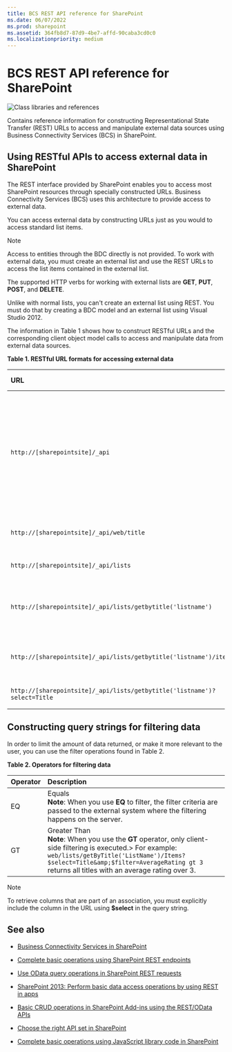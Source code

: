 ```yaml
---
title: BCS REST API reference for SharePoint
ms.date: 06/07/2022
ms.prod: sharepoint
ms.assetid: 364fb8d7-87d9-4be7-affd-90caba3cd0c0
ms.localizationpriority: medium
---
```




# BCS REST API reference for SharePoint

  
    
    
![Class libraries and references](../images/mod_icon_badge_reference.png)
  
    
    

  
    
    

  
    
    
Contains reference information for constructing Representational State Transfer (REST) URLs to access and manipulate external data sources using Business Connectivity Services (BCS) in SharePoint.
## Using RESTful APIs to access external data in SharePoint
<a name="bkmk_Overview"> </a>

The REST interface provided by SharePoint enables you to access most SharePoint resources through specially constructed URLs. Business Connectivity Services (BCS) uses this architecture to provide access to external data.
  
    
    
You can access external data by constructing URLs just as you would to access standard list items.
  
> [!NOTE]
> Access to entities through the BDC directly is not provided. To work with external data, you must create an external list and use the REST URLs to access the list items contained in the external list. 
  
    
    

The supported HTTP verbs for working with external lists are **GET**, **PUT**, **POST**, and **DELETE**.
  
    
    
Unlike with normal lists, you can't create an external list using REST. You must do that by creating a BDC model and an external list using Visual Studio 2012.
  
    
    
The information in Table 1 shows how to construct RESTful URLs and the corresponding client object model calls to access and manipulate data from external data sources.
  
    
    

**Table 1. RESTful URL formats for accessing external data**


|**URL**|**Description**|**HTTP method**|
|:-----|:-----|:-----|
| `http://[sharepointsite]/_api` <br/> |The base of any REST request. The _api virtual directory is mapped to call into client.svc, where the client object model can be used.  <br/> |GET  <br/> |
| `http://[sharepointsite]/_api/web/title` <br/> |Retrieves the title of the current web.  <br/> |GET  <br/> |
| `http://[sharepointsite]/_api/lists` <br/> |Retrieves all lists on a site.  <br/> |GET  <br/> |
| `http://[sharepointsite]/_api/lists/getbytitle('listname')` <br/> |Retrieves the metadata for a specified list.  <br/> |GET  <br/> |
| `http://[sharepointsite]/_api/lists/getbytitle('listname')/items` <br/> |Retrieves the list items in a specified list.  <br/> |GET  <br/> |
| `http://[sharepointsite]/_api/lists/getbytitle('listname')?select=Title` <br/> |Retrieves the title of a specific list.  <br/> |GET  <br/> |
   

## Constructing query strings for filtering data
<a name="bkmk_constructquery"> </a>

In order to limit the amount of data returned, or make it more relevant to the user, you can use the filter operations found in Table 2.
  
    
    

**Table 2. Operators for filtering data**


|**Operator**|**Description**|
|:-----|:-----|
|EQ  <br/> |Equals  <br/> **Note**: When you use **EQ** to filter, the filter criteria are passed to the external system where the filtering happens on the server.          |
|GT  <br/> |Greater Than  <br/> **Note**: When you use the **GT** operator, only client-side filtering is executed.> For example:  `web/lists/getByTitle('ListName')/Items?$select=Title&amp;$filter=AverageRating gt 3` returns all titles with an average rating over 3.          |
   
> [!NOTE]
> To retrieve columns that are part of an association, you must explicitly include the column in the URL using **$select** in the query string.
  
    
    


## See also
<a name="bkmk_AdditionalResources"> </a>


-  [Business Connectivity Services in SharePoint](business-connectivity-services-in-sharepoint.md)
    
  
-  [Complete basic operations using SharePoint REST endpoints](https://msdn.microsoft.com/library/e3000415-50a0-426e-b304-b7de18f2f7d9%28Office.15%29.aspx)
    
  
-  [Use OData query operations in SharePoint REST requests](https://msdn.microsoft.com/library/d4b5c277-ed50-420c-8a9b-860342284b72%28Office.15%29.aspx)
    
  
-  [SharePoint 2013: Perform basic data access operations by using REST in apps](https://code.msdn.microsoft.com/officeapps/sharepoint-2013-perform-335d925b)
  
-  [Basic CRUD operations in SharePoint Add-ins using the REST/OData APIs](https://github.com/OfficeDev/SharePoint-Add-in-REST-OData-BasicDataOperations)
  
-  [Choose the right API set in SharePoint](choose-the-right-api-set-in-sharepoint.md)
    
  
-  [Complete basic operations using JavaScript library code in SharePoint](https://msdn.microsoft.com/library/29089af8-dbc0-49b7-a1a0-9e311f49c826%28Office.15%29.aspx)
    
  
